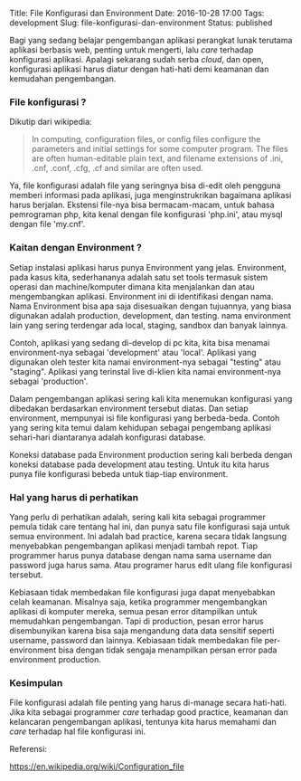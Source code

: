 Title: File Konfigurasi dan Environment
Date: 2016-10-28 17:00
Tags: development
Slug: file-konfigurasi-dan-environment
Status: published

Bagi yang sedang belajar pengembangan aplikasi perangkat lunak terutama aplikasi berbasis web, penting untuk mengerti, lalu _care_ terhadap konfigurasi aplikasi. Apalagi sekarang sudah serba _cloud_, dan open, konfigurasi aplikasi harus diatur dengan hati-hati demi keamanan dan kemudahan pengembangan.

### File konfigurasi ?

Dikutip dari wikipedia:
> In computing, configuration files, or config files configure the parameters and initial settings for some computer program. The files are often human-editable plain text, and filename extensions of .ini, .cnf, .conf, .cfg, .cf and similar are often used.

Ya, file konfigurasi adalah file yang seringnya bisa di-edit oleh pengguna memberi informasi pada aplikasi, juga menginstrukrikan bagaimana aplikasi harus berjalan. Ekstensi file-nya bisa bermacam-macam, untuk bahasa pemrograman php, kita kenal dengan file konfigurasi 'php.ini', atau mysql dengan file 'my.cnf'.

### Kaitan dengan Environment ?

Setiap instalasi aplikasi harus punya Environment yang jelas. Environment, pada kasus kita, sederhananya adalah satu set tools termasuk sistem operasi dan machine/komputer dimana kita menjalankan dan atau mengembangkan aplikasi. Environment ini di identifikasi dengan nama. Nama Environment bisa apa saja disesuaikan dengan tujuannya, yang biasa digunakan adalah production, development, dan testing. nama environment lain yang sering terdengar ada local, staging, sandbox dan banyak lainnya.

Contoh, aplikasi yang sedang di-develop di pc kita, kita bisa menamai environment-nya sebagai 'development' atau 'local'.
Aplikasi yang digunakan oleh tester kita namai environment-nya sebagai "testing" atau "staging". Aplikasi yang terinstal live di-klien kita namai environment-nya sebagai 'production'.

Dalam pengembangan aplikasi sering kali kita menemukan konfigurasi yang dibedakan berdasarkan environment tersebut diatas. Dan setiap environment, mempunyai isi file konfigurasi yang berbeda-beda. Contoh yang sering kita temui dalam kehidupan sebagai pengembang aplikasi sehari-hari diantaranya adalah konfigurasi database.

Koneksi database pada Environment production sering kali berbeda dengan koneksi database pada development atau testing. Untuk itu kita harus punya file konfigurasi bebeda untuk tiap-tiap environment.

### Hal yang harus di perhatikan

Yang perlu di perhatikan adalah, sering kali kita sebagai programmer pemula tidak care tentang hal ini, dan punya satu file konfigurasi saja untuk semua environment. Ini adalah bad practice, karena secara tidak langsung menyebabkan pengembangan aplikasi menjadi tambah repot. Tiap programmer harus punya database dengan nama sama username dan password juga harus sama. Atau programer harus edit ulang file konfigurasi tersebut.

Kebiasaan tidak membedakan file konfigurasi juga dapat menyebabkan celah keamanan. Misalnya saja, ketika programmer mengembangkan aplikasi di komputer mereka, semua pesan error ditampilkan untuk memudahkan pengembangan. Tapi di production, pesan error harus disembunyikan karena bisa saja mengandung data data sensitif seperti username, password dan lainnya. Kebiasaan tidak membedakan file per-environment bisa dengan tidak sengaja menampilkan persan error pada environment production.

### Kesimpulan

File konfigurasi adalah file penting yang harus di-manage secara hati-hati. Jika kita sebagai programmer _care_ terhadap good practice, keamanan dan kelancaran pengembangan aplikasi, tentunya kita harus memahami dan _care_ terhadap hal file konfigurasi ini.

Referensi:

<https://en.wikipedia.org/wiki/Configuration_file>
